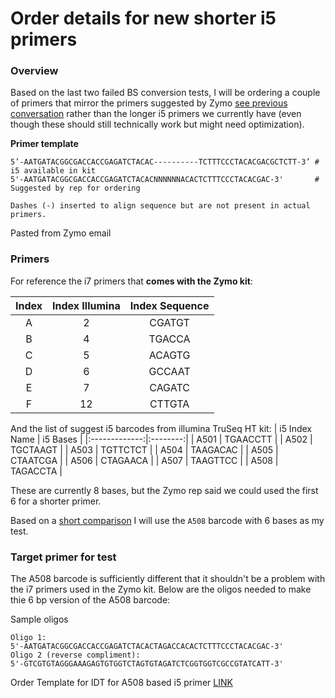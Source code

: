 # Order details for new shorter i5 primers 

### Overview

Based on the last two failed BS conversion tests, I will be ordering a couple of primers that mirror the primers suggested by Zymo [see previous conversation]() rather than the longer i5 primers we currently have (even though these should still technically work but might need optimization).

**Primer template** 
```
5’-AATGATACGGCGACCACCGAGATCTACAC----------TCTTTCCCTACACGACGCTCTT-3’ # i5 available in kit
5'-AATGATACGGCGACCACCGAGATCTACACNNNNNNACACTCTTTCCCTACACGAC-3'       # Suggested by rep for ordering

Dashes (-) inserted to align sequence but are not present in actual primers.

``` 
Pasted from Zymo email

### Primers  

For reference the i7 primers that **comes with the Zymo kit**:

| Index | Index Illumina | Index Sequence |
|:-----:|:--------------:|:--------------:|
| A | 2 | CGATGT |
| B | 4 | TGACCA |
| C | 5 | ACAGTG |
| D | 6 | GCCAAT |
| E | 7 | CAGATC |
| F | 12 | CTTGTA |

And the list of suggest i5 barcodes from illumina TruSeq HT kit:
| i5 Index Name | i5 Bases |
|:-------------:|:--------:|
| A501 | TGAACCTT |
| A502 | TGCTAAGT |
| A503 | TGTTCTCT |
| A504 | TAAGACAC |
| A505 | CTAATCGA |
| A506 | CTAGAACA |
| A507 | TAAGTTCC |
| A508 | TAGACCTA |

These are currently 8 bases, but the Zymo rep said we could used the first 6 for a shorter primer.

Based on a [short comparison](https://docs.google.com/spreadsheets/d/11MV5KLuCR5RvFRHDP_nClV57Vo_q64rImCUX1rksYGc/edit#gid=0) I will use the `A508` barcode with 6 bases as my test. 


### Target primer for test  

The A508 barcode is sufficiently different that it shouldn't be a problem with the i7 primers used in the Zymo kit. Below are the oligos needed to make thie 6 bp version of the A508 barcode:

Sample oligos
```
Oligo 1:
5'-AATGATACGGCGACCACCGAGATCTACACTAGACCACACTCTTTCCCTACACGAC-3'
Oligo 2 (reverse compliment): 
5'-GTCGTGTAGGGAAAGAGTGTGGTCTAGTGTAGATCTCGGTGGTCGCCGTATCATT-3'
````

Order Template for IDT for A508 based i5 primer [LINK]()


